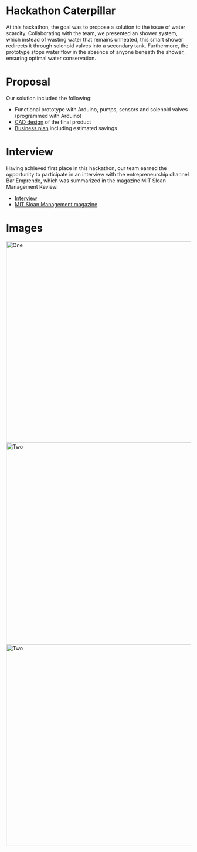 # Hackathon Caterpillar
At this hackathon, the goal was to propose a solution to the issue of water scarcity. Collaborating with the team, we presented an shower system, which instead of wasting water that remains unheated, this smart shower redirects it through solenoid valves into a secondary tank. Furthermore, the prototype stops water flow in the absence of anyone beneath the shower, ensuring optimal water conservation.


# Proposal
Our solution included the following:
- Functional prototype with Arduino, pumps, sensors and solenoid valves (programmed with Arduino)
- [CAD design](https://cad.onshape.com/documents/e1c0fad38eb51b710241040b/w/15ff5aebf5c887ae65428475/e/6598c40e1380575e82b8edcb?renderMode=0&uiState=62e88e991e8eaf63aa726923) of the final product
- [Business plan](PlanEjecutivo.pdf) including estimated savings

  
# Interview 
Having achieved first place in this hackathon, our team earned the opportunity to participate in an interview with the entrepreneurship channel Bar Emprende, which was summarized in the magazine MIT Sloan Management Review.
- [Interview](https://www.youtube.com/watch?v=0SPpYVNTDJg&list=PLlVRfiJJHK6UVXrB7YsKZoVCXP9SjiRdl&index=5)
- [MIT Sloan Management magazine](https://mitsloanreview.mx/ecosistema-emprendedor/smart-shower-como-convertir-tu-prototipo-en-un-producto-que-todos-compren/)

# Images
<img width="550" alt="One" src="https://user-images.githubusercontent.com/109093534/198198426-c7982c01-9d15-4daf-99fa-96aeb69137fc.png">
<img width="550" alt="Two" src="https://github.com/Ale-Coeto/RegaderaAutomatica/assets/109093534/a124501e-15d4-4d21-b210-766a235a9cf9">
<img width="550" alt="Two" src="https://github.com/Ale-Coeto/RegaderaAutomatica/assets/109093534/710233f2-ee07-4923-8431-3c839f946c1a">




